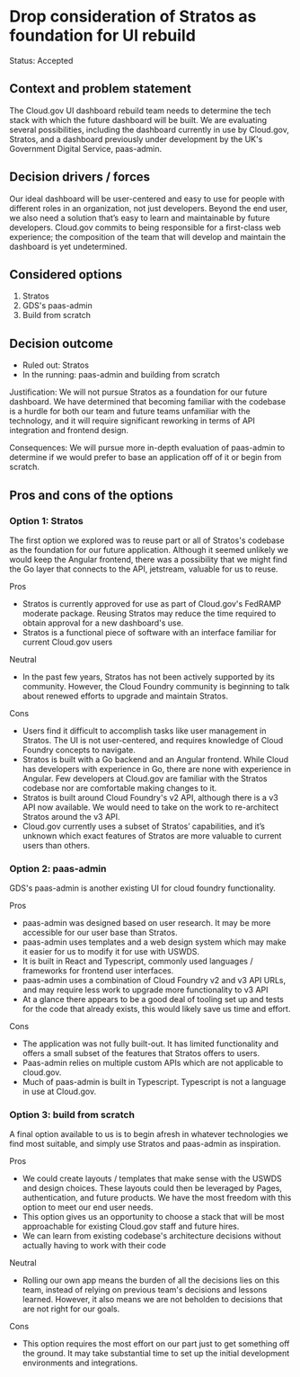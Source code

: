 # Drop consideration of Stratos as foundation for UI rebuild

Status: Accepted

## Context and problem statement

The Cloud.gov UI dashboard rebuild team needs to determine the tech stack with which the future dashboard will be built. We are evaluating several possibilities, including the dashboard currently in use by Cloud.gov, Stratos, and a dashboard previously under development by the UK's Government Digital Service, paas-admin.

## Decision drivers / forces

Our ideal dashboard will be user-centered and easy to use for people with different roles in an organization, not just developers. Beyond the end user, we also need a solution that’s easy to learn and maintainable by future developers. Cloud.gov commits to being responsible for a first-class web experience; the composition of the team that will develop and maintain the dashboard is yet undetermined.

## Considered options

1. Stratos
1. GDS's paas-admin
1. Build from scratch

## Decision outcome

- Ruled out: Stratos
- In the running: paas-admin and building from scratch

Justification: We will not pursue Stratos as a foundation for our future dashboard. We have determined that becoming familiar with the codebase is a hurdle for both our team and future teams unfamiliar with the technology, and it will require significant reworking in terms of API integration and frontend design.

Consequences: We will pursue more in-depth evaluation of paas-admin to determine if we would prefer to base an application off of it or begin from scratch.

## Pros and cons of the options

### Option 1: Stratos

The first option we explored was to reuse part or all of Stratos's codebase as the foundation for our future application. Although it seemed unlikely we would keep the Angular frontend, there was a possibility that we might find the Go layer that connects to the API, jetstream, valuable for us to reuse.

Pros

- Stratos is currently approved for use as part of Cloud.gov's FedRAMP moderate package. Reusing Stratos may reduce the time required to obtain approval for a new dashboard's use.
- Stratos is a functional piece of software with an interface familiar for current Cloud.gov users

Neutral

- In the past few years, Stratos has not been actively supported by its community. However, the Cloud Foundry community is beginning to talk about renewed efforts to upgrade and maintain Stratos.

Cons

- Users find it difficult to accomplish tasks like user management in Stratos. The UI is not user-centered, and requires knowledge of Cloud Foundry concepts to navigate.
- Stratos is built with a Go backend and an Angular frontend. While Cloud has developers with experience in Go, there are none with experience in Angular. Few developers at Cloud.gov are familiar with the Stratos codebase nor are comfortable making changes to it.
- Stratos is built around Cloud Foundry's v2 API, although there is a v3 API now available. We would need to take on the work to re-architect Stratos around the v3 API.
- Cloud.gov currently uses a subset of Stratos’ capabilities, and it’s unknown which exact features of Stratos are more valuable to current users than others.

### Option 2: paas-admin

GDS's paas-admin is another existing UI for cloud foundry functionality.

Pros

- paas-admin was designed based on user research. It may be more accessible for our user base than Stratos.
- paas-admin uses templates and a web design system which may make it easier for us to modify it for use with USWDS.
- It is built in React and Typescript, commonly used languages / frameworks for frontend user interfaces.
- paas-admin uses a combination of Cloud Foundry v2 and v3 API URLs, and may require less work to upgrade more functionality to v3 API
- At a glance there appears to be a good deal of tooling set up and tests for the code that already exists, this would likely save us time and effort.

Cons

- The application was not fully built-out. It has limited functionality and offers a small subset of the features that Stratos offers to users.
- Paas-admin relies on multiple custom APIs which are not applicable to cloud.gov.
- Much of paas-admin is built in Typescript. Typescript is not a language in use at Cloud.gov.

### Option 3: build from scratch

A final option available to us is to begin afresh in whatever technologies we find most suitable, and simply use Stratos and paas-admin as inspiration.

Pros

- We could create layouts / templates that make sense with the USWDS and design choices. These layouts could then be leveraged by Pages, authentication, and future products. We have the most freedom with this option to meet our end user needs.
- This option gives us an opportunity to choose a stack that will be most approachable for existing Cloud.gov staff and future hires.
- We can learn from existing codebase's architecture decisions without actually having to work with their code

Neutral

- Rolling our own app means the burden of all the decisions lies on this team, instead of relying on previous team's decisions and lessons learned. However, it also means we are not beholden to decisions that are not right for our goals.

Cons

- This option requires the most effort on our part just to get something off the ground. It may take substantial time to set up the initial development environments and integrations.
